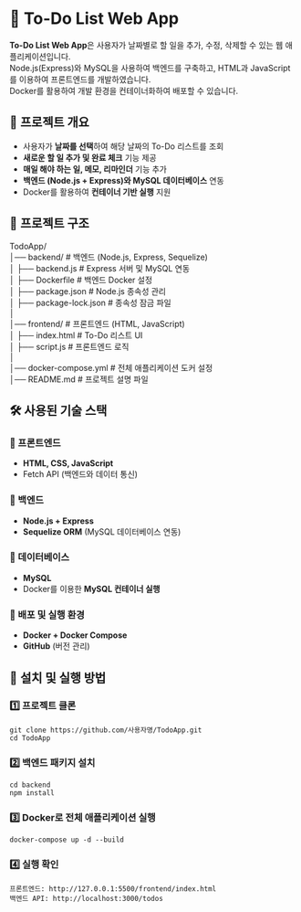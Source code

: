 # 📝 To-Do List Web App

**To-Do List Web App**은 사용자가 날짜별로 할 일을 추가, 수정, 삭제할 수 있는 웹 애플리케이션입니다.  
Node.js(Express)와 MySQL을 사용하여 백엔드를 구축하고, HTML과 JavaScript를 이용하여 프론트엔드를 개발하였습니다.  
Docker를 활용하여 개발 환경을 컨테이너화하여 배포할 수 있습니다.  


## 🚀 **프로젝트 개요**
- 사용자가 **날짜를 선택**하여 해당 날짜의 To-Do 리스트를 조회
- **새로운 할 일 추가 및 완료 체크** 기능 제공
- **매일 해야 하는 일, 메모, 리마인더** 기능 추가
- **백엔드 (Node.js + Express)와 MySQL 데이터베이스** 연동
- Docker를 활용하여 **컨테이너 기반 실행** 지원


## 📂 **프로젝트 구조**
TodoApp/  
│── backend/                 # 백엔드 (Node.js, Express, Sequelize)  
│   ├── backend.js           # Express 서버 및 MySQL 연동  
│   ├── Dockerfile           # 백엔드 Docker 설정  
│   ├── package.json         # Node.js 종속성 관리  
│   ├── package-lock.json    # 종속성 잠금 파일  
│  
│── frontend/                # 프론트엔드 (HTML, JavaScript)  
│   ├── index.html           # To-Do 리스트 UI  
│   ├── script.js            # 프론트엔드 로직  
│  
│── docker-compose.yml       # 전체 애플리케이션 도커 설정  
│── README.md                # 프로젝트 설명 파일  


## 🛠 **사용된 기술 스택**
### 🔹 프론트엔드
- **HTML, CSS, JavaScript**
- Fetch API (백엔드와 데이터 통신)

### 🔹 백엔드
- **Node.js + Express**
- **Sequelize ORM** (MySQL 데이터베이스 연동)

### 🔹 데이터베이스
- **MySQL**
- Docker를 이용한 **MySQL 컨테이너 실행**

### 🔹 배포 및 실행 환경
- **Docker + Docker Compose**
- **GitHub** (버전 관리)



## 🔧 **설치 및 실행 방법**
### **1️⃣ 프로젝트 클론**
```
git clone https://github.com/사용자명/TodoApp.git
cd TodoApp
```

### **2️⃣ 백엔드 패키지 설치**
```
cd backend
npm install
```

### **3️⃣ Docker로 전체 애플리케이션 실행**
```
docker-compose up -d --build
```

### **4️⃣ 실행 확인**
```
프론트엔드: http://127.0.0.1:5500/frontend/index.html
백엔드 API: http://localhost:3000/todos
```



